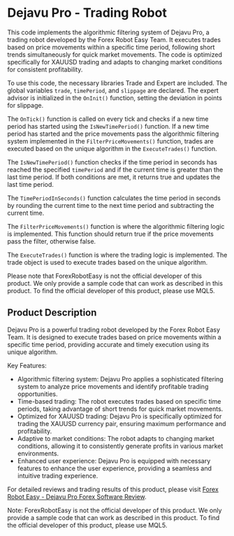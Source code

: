 # Dejavu Pro - Trading Robot

This code implements the algorithmic filtering system of Dejavu Pro, a trading robot developed by the Forex Robot Easy Team. It executes trades based on price movements within a specific time period, following short trends simultaneously for quick market movements. The code is optimized specifically for XAUUSD trading and adapts to changing market conditions for consistent profitability.

To use this code, the necessary libraries Trade and Expert are included. The global variables `trade`, `timePeriod`, and `slippage` are declared. The expert advisor is initialized in the `OnInit()` function, setting the deviation in points for slippage.

The `OnTick()` function is called on every tick and checks if a new time period has started using the `IsNewTimePeriod()` function. If a new time period has started and the price movements pass the algorithmic filtering system implemented in the `FilterPriceMovements()` function, trades are executed based on the unique algorithm in the `ExecuteTrades()` function.

The `IsNewTimePeriod()` function checks if the time period in seconds has reached the specified `timePeriod` and if the current time is greater than the last time period. If both conditions are met, it returns true and updates the last time period.

The `TimePeriodInSeconds()` function calculates the time period in seconds by rounding the current time to the next time period and subtracting the current time.

The `FilterPriceMovements()` function is where the algorithmic filtering logic is implemented. This function should return true if the price movements pass the filter, otherwise false.

The `ExecuteTrades()` function is where the trading logic is implemented. The trade object is used to execute trades based on the unique algorithm.

Please note that ForexRobotEasy is not the official developer of this product. We only provide a sample code that can work as described in this product. To find the official developer of this product, please use MQL5.

## Product Description

Dejavu Pro is a powerful trading robot developed by the Forex Robot Easy Team. It is designed to execute trades based on price movements within a specific time period, providing accurate and timely execution using its unique algorithm.

Key Features:
- Algorithmic filtering system: Dejavu Pro applies a sophisticated filtering system to analyze price movements and identify profitable trading opportunities.
- Time-based trading: The robot executes trades based on specific time periods, taking advantage of short trends for quick market movements.
- Optimized for XAUUSD trading: Dejavu Pro is specifically optimized for trading the XAUUSD currency pair, ensuring maximum performance and profitability.
- Adaptive to market conditions: The robot adapts to changing market conditions, allowing it to consistently generate profits in various market environments.
- Enhanced user experience: Dejavu Pro is equipped with necessary features to enhance the user experience, providing a seamless and intuitive trading experience.

For detailed reviews and trading results of this product, please visit [Forex Robot Easy - Dejavu Pro Forex Software Review](https://forexroboteasy.com/forex-robot-review/dejavu-pro-forex-software-review-fast-scalper-for-xauusd-trading/).

Note: ForexRobotEasy is not the official developer of this product. We only provide a sample code that can work as described in this product. To find the official developer of this product, please use MQL5.

